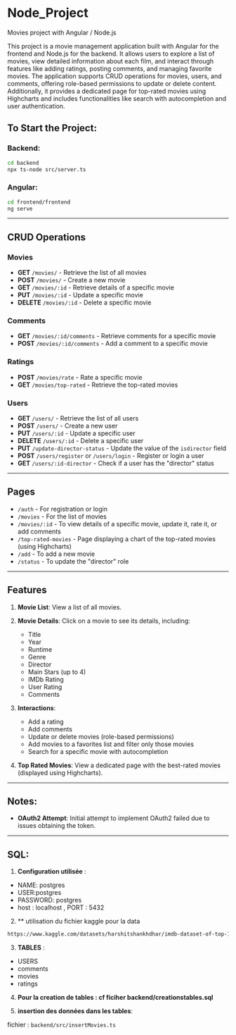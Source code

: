 
# Node_Project

Movies project with Angular / Node.js


This project is a movie management application built with Angular for the frontend and Node.js for the backend. It allows users to explore a list of movies, view detailed information about each film, and interact through features like adding ratings, posting comments, and managing favorite movies. The application supports CRUD operations for movies, users, and comments, offering role-based permissions to update or delete content. Additionally, it provides a dedicated page for top-rated movies using Highcharts and includes functionalities like search with autocompletion and user authentication.



## To Start the Project:

### Backend:  
```bash
cd backend  
npx ts-node src/server.ts
```

### Angular:  
```bash
cd frontend/frontend  
ng serve
```

---

## **CRUD Operations**

### **Movies**
- **GET** `/movies/` - Retrieve the list of all movies  
- **POST** `/movies/` - Create a new movie  
- **GET** `/movies/:id` - Retrieve details of a specific movie  
- **PUT** `/movies/:id` - Update a specific movie  
- **DELETE** `/movies/:id` - Delete a specific movie  

### **Comments**
- **GET** `/movies/:id/comments` - Retrieve comments for a specific movie  
- **POST** `/movies/:id/comments` - Add a comment to a specific movie  

### **Ratings**
- **POST** `/movies/rate` - Rate a specific movie  
- **GET** `/movies/top-rated` - Retrieve the top-rated movies  

### **Users**
- **GET** `/users/` - Retrieve the list of all users  
- **POST** `/users/` - Create a new user  
- **PUT** `/users/:id` - Update a specific user  
- **DELETE** `/users/:id` - Delete a specific user  
- **PUT** `/update-director-status` - Update the value of the `isdirector` field  
- **POST** `/users/register` or `/users/login` - Register or login a user  
- **GET** `/users/:id-director` - Check if a user has the "director" status  

---

## **Pages**

- `/auth` - For registration or login  
- `/movies` - For the list of movies  
- `/movies/:id` - To view details of a specific movie, update it, rate it, or add comments  
- `/top-rated-movies` - Page displaying a chart of the top-rated movies (using Highcharts)  
- `/add` - To add a new movie  
- `/status` - To update the "director" role  

---

## **Features**

1. **Movie List**: View a list of all movies.  
2. **Movie Details**: Click on a movie to see its details, including:  
   - Title  
   - Year  
   - Runtime  
   - Genre  
   - Director  
   - Main Stars (up to 4)  
   - IMDb Rating  
   - User Rating  
   - Comments  

3. **Interactions**:
   - Add a rating  
   - Add comments  
   - Update or delete movies (role-based permissions)  
   - Add movies to a favorites list and filter only those movies  
   - Search for a specific movie with autocompletion  

4. **Top Rated Movies**: View a dedicated page with the best-rated movies (displayed using Highcharts).  

---

## Notes:

- **OAuth2 Attempt**: Initial attempt to implement OAuth2 failed due to issues obtaining the token.  

---

##  **SQL**: 

1. **Configuration utilisée** :

- NAME: postgres
- USER:postgres
- PASSWORD: postgres
- host : localhost , PORT : 5432

2. ** utilisation du fichier kaggle pour la data

```bash
https://www.kaggle.com/datasets/harshitshankhdhar/imdb-dataset-of-top-1000-movies-and-tv-shows
```


3. **TABLES** : 
- USERS
- comments
- movies
- ratings

4. **Pour la creation de tables : cf ficiher backend/creationstables.sql**

5. **insertion des données dans les tables**:

fichier :  `backend/src/insertMovies.ts` 


